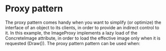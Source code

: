 # Proxy pattern

The proxy pattern comes handy when you want to simplify (or optimize) the interface of an object 
to its clients, in order to provide an indirect control to it.
In this example, the ImageProxy implements a lazy load of the ConcreteImage attribute, in order to load the effective image only when it is requested (Draw()).
The proxy pattern pattern can be used when: